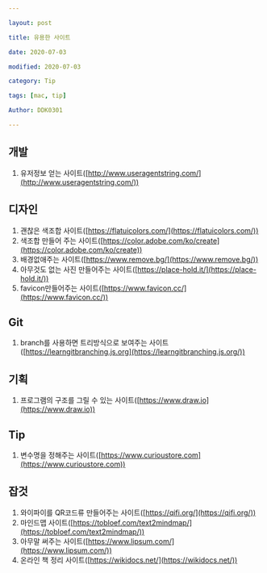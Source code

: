 ```yaml
---

layout: post

title: 유용한 사이트

date: 2020-07-03

modified: 2020-07-03

category: Tip

tags: [mac, tip]

Author: DDK0301

---
```


## 개발

1. 유저정보 얻는 사이트([http://www.useragentstring.com/](http://www.useragentstring.com/))

## 디자인

1. 괜찮은 색조합 사이트([https://flatuicolors.com/](https://flatuicolors.com/))
2. 색조합 만들어 주는 사이트([https://color.adobe.com/ko/create](https://color.adobe.com/ko/create))
3. 배경없애주는 사이트([https://www.remove.bg/](https://www.remove.bg/))
4. 아무것도 없는 사진 만들어주는 사이트([https://place-hold.it/](https://place-hold.it/))
5. favicon만들어주는 사이트([https://www.favicon.cc/](https://www.favicon.cc/))

##  Git

1. branch를 사용하면 트리방식으로 보여주는 사이트([https://learngitbranching.js.org](https://learngitbranching.js.org/)) 

## 기획

1. 프로그램의 구조를 그릴 수 있는 사이트([https://www.draw.io](https://www.draw.io))

## Tip

1. 변수명을 정해주는 사이트([https://www.curioustore.com](https://www.curioustore.com))

## 잡것
1. 와이파이를 QR코드류 만들어주는 사이트([https://qifi.org/](https://qifi.org/))
2. 마인드맵 사이트([https://tobloef.com/text2mindmap/](https://tobloef.com/text2mindmap/))
3. 아무말 써주는 사이트([https://www.lipsum.com/](https://www.lipsum.com/))
4. 온라인 책 정리 사이트([https://wikidocs.net/](https://wikidocs.net/))